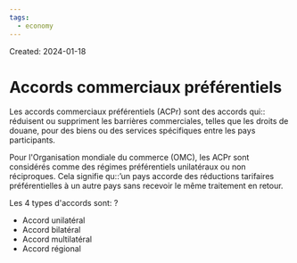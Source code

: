 ```yaml
---
tags:
  - economy
---
```

Created: 2024-01-18

# Accords commerciaux préférentiels
Les accords commerciaux préférentiels (ACPr) sont des accords qui:: réduisent ou suppriment les barrières commerciales, telles que les droits de douane, pour des biens ou des services spécifiques entre les pays participants.
<!--SR:!2024-01-21,1,230-->

Pour l'Organisation mondiale du commerce (OMC), les ACPr sont considérés comme des régimes préférentiels unilatéraux ou non réciproques. Cela signifie qu::’un pays accorde des réductions tarifaires préférentielles à un autre pays sans recevoir le même traitement en retour.
<!--SR:!2024-01-21,1,230-->

Les 4 types d'accords sont:
?
- Accord unilatéral
- Accord bilatéral
- Accord multilatéral
- Accord régional
<!--SR:!2024-01-23,3,250-->


